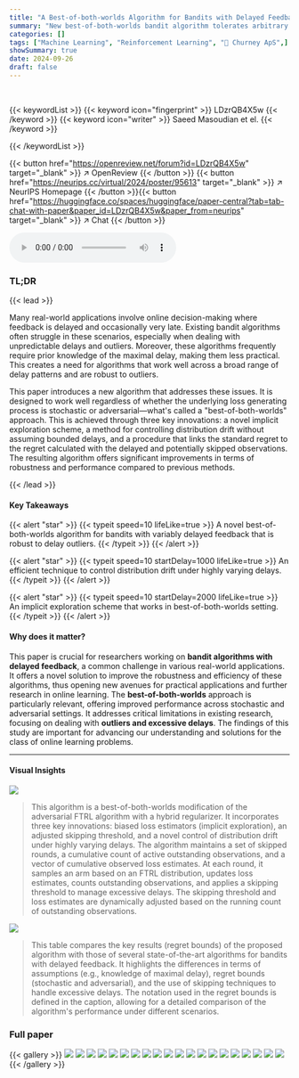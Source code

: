 ```yaml
---
title: "A Best-of-both-worlds Algorithm for Bandits with Delayed Feedback with Robustness to Excessive Delays"
summary: "New best-of-both-worlds bandit algorithm tolerates arbitrary excessive delays, overcoming limitations of prior work that required prior knowledge of maximal delay and suffered linear regret dependence..."
categories: []
tags: ["Machine Learning", "Reinforcement Learning", "🏢 Churney ApS",]
showSummary: true
date: 2024-09-26
draft: false
---
```


<br>

{{< keywordList >}}
{{< keyword icon="fingerprint" >}} LDzrQB4X5w {{< /keyword >}}
{{< keyword icon="writer" >}} Saeed Masoudian et el. {{< /keyword >}}
 
{{< /keywordList >}}

{{< button href="https://openreview.net/forum?id=LDzrQB4X5w" target="_blank" >}}
↗ OpenReview
{{< /button >}}
{{< button href="https://neurips.cc/virtual/2024/poster/95613" target="_blank" >}}
↗ NeurIPS Homepage
{{< /button >}}{{< button href="https://huggingface.co/spaces/huggingface/paper-central?tab=tab-chat-with-paper&paper_id=LDzrQB4X5w&paper_from=neurips" target="_blank" >}}
↗ Chat
{{< /button >}}



<audio controls>
    <source src="https://ai-paper-reviewer.com/LDzrQB4X5w/podcast.wav" type="audio/wav">
    Your browser does not support the audio element.
</audio>


### TL;DR


{{< lead >}}

Many real-world applications involve online decision-making where feedback is delayed and occasionally very late.  Existing bandit algorithms often struggle in these scenarios, especially when dealing with unpredictable delays and outliers.  Moreover, these algorithms frequently require prior knowledge of the maximal delay, making them less practical.  This creates a need for algorithms that work well across a broad range of delay patterns and are robust to outliers. 

This paper introduces a new algorithm that addresses these issues. It is designed to work well regardless of whether the underlying loss generating process is stochastic or adversarial—what's called a "best-of-both-worlds" approach.  This is achieved through three key innovations:  a novel implicit exploration scheme, a method for controlling distribution drift without assuming bounded delays, and a procedure that links the standard regret to the regret calculated with the delayed and potentially skipped observations. The resulting algorithm offers significant improvements in terms of robustness and performance compared to previous methods.

{{< /lead >}}


#### Key Takeaways

{{< alert "star" >}}
{{< typeit speed=10 lifeLike=true >}} A novel best-of-both-worlds algorithm for bandits with variably delayed feedback that is robust to delay outliers. {{< /typeit >}}
{{< /alert >}}

{{< alert "star" >}}
{{< typeit speed=10 startDelay=1000 lifeLike=true >}} An efficient technique to control distribution drift under highly varying delays. {{< /typeit >}}
{{< /alert >}}

{{< alert "star" >}}
{{< typeit speed=10 startDelay=2000 lifeLike=true >}} An implicit exploration scheme that works in best-of-both-worlds setting. {{< /typeit >}}
{{< /alert >}}

#### Why does it matter?
This paper is crucial for researchers working on **bandit algorithms with delayed feedback**, a common challenge in various real-world applications. It offers a novel solution to improve the robustness and efficiency of these algorithms, thus opening new avenues for practical applications and further research in online learning. The **best-of-both-worlds** approach is particularly relevant, offering improved performance across stochastic and adversarial settings. It addresses critical limitations in existing research, focusing on dealing with **outliers and excessive delays**. The findings of this study are important for advancing our understanding and solutions for the class of online learning problems.

------
#### Visual Insights



![](https://ai-paper-reviewer.com/LDzrQB4X5w/figures_4_1.jpg)

> This algorithm is a best-of-both-worlds modification of the adversarial FTRL algorithm with a hybrid regularizer.  It incorporates three key innovations:  biased loss estimators (implicit exploration), an adjusted skipping threshold, and a novel control of distribution drift under highly varying delays. The algorithm maintains a set of skipped rounds, a cumulative count of active outstanding observations, and a vector of cumulative observed loss estimates.  At each round, it samples an arm based on an FTRL distribution, updates loss estimates, counts outstanding observations, and applies a skipping threshold to manage excessive delays.  The skipping threshold and loss estimates are dynamically adjusted based on the running count of outstanding observations.





![](https://ai-paper-reviewer.com/LDzrQB4X5w/tables_1_1.jpg)

> This table compares the key results (regret bounds) of the proposed algorithm with those of several state-of-the-art algorithms for bandits with delayed feedback.  It highlights the differences in terms of assumptions (e.g., knowledge of maximal delay), regret bounds (stochastic and adversarial), and the use of skipping techniques to handle excessive delays.  The notation used in the regret bounds is defined in the caption, allowing for a detailed comparison of the algorithm's performance under different scenarios.





### Full paper

{{< gallery >}}
<img src="https://ai-paper-reviewer.com/LDzrQB4X5w/1.png" class="grid-w50 md:grid-w33 xl:grid-w25" />
<img src="https://ai-paper-reviewer.com/LDzrQB4X5w/2.png" class="grid-w50 md:grid-w33 xl:grid-w25" />
<img src="https://ai-paper-reviewer.com/LDzrQB4X5w/3.png" class="grid-w50 md:grid-w33 xl:grid-w25" />
<img src="https://ai-paper-reviewer.com/LDzrQB4X5w/4.png" class="grid-w50 md:grid-w33 xl:grid-w25" />
<img src="https://ai-paper-reviewer.com/LDzrQB4X5w/5.png" class="grid-w50 md:grid-w33 xl:grid-w25" />
<img src="https://ai-paper-reviewer.com/LDzrQB4X5w/6.png" class="grid-w50 md:grid-w33 xl:grid-w25" />
<img src="https://ai-paper-reviewer.com/LDzrQB4X5w/7.png" class="grid-w50 md:grid-w33 xl:grid-w25" />
<img src="https://ai-paper-reviewer.com/LDzrQB4X5w/8.png" class="grid-w50 md:grid-w33 xl:grid-w25" />
<img src="https://ai-paper-reviewer.com/LDzrQB4X5w/9.png" class="grid-w50 md:grid-w33 xl:grid-w25" />
<img src="https://ai-paper-reviewer.com/LDzrQB4X5w/10.png" class="grid-w50 md:grid-w33 xl:grid-w25" />
<img src="https://ai-paper-reviewer.com/LDzrQB4X5w/11.png" class="grid-w50 md:grid-w33 xl:grid-w25" />
<img src="https://ai-paper-reviewer.com/LDzrQB4X5w/12.png" class="grid-w50 md:grid-w33 xl:grid-w25" />
<img src="https://ai-paper-reviewer.com/LDzrQB4X5w/13.png" class="grid-w50 md:grid-w33 xl:grid-w25" />
<img src="https://ai-paper-reviewer.com/LDzrQB4X5w/14.png" class="grid-w50 md:grid-w33 xl:grid-w25" />
<img src="https://ai-paper-reviewer.com/LDzrQB4X5w/15.png" class="grid-w50 md:grid-w33 xl:grid-w25" />
<img src="https://ai-paper-reviewer.com/LDzrQB4X5w/16.png" class="grid-w50 md:grid-w33 xl:grid-w25" />
<img src="https://ai-paper-reviewer.com/LDzrQB4X5w/17.png" class="grid-w50 md:grid-w33 xl:grid-w25" />
<img src="https://ai-paper-reviewer.com/LDzrQB4X5w/18.png" class="grid-w50 md:grid-w33 xl:grid-w25" />
<img src="https://ai-paper-reviewer.com/LDzrQB4X5w/19.png" class="grid-w50 md:grid-w33 xl:grid-w25" />
<img src="https://ai-paper-reviewer.com/LDzrQB4X5w/20.png" class="grid-w50 md:grid-w33 xl:grid-w25" />
{{< /gallery >}}